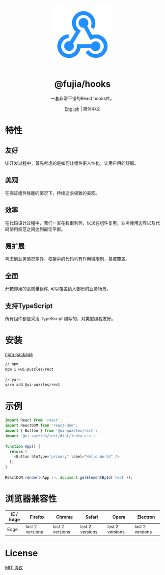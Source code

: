 <div align="center">
  <a href="#" target="_blank">
    <img alt="ui-puzzle logo" width="200" src="https://github.com/fujia-dev/hooks/blob/main/public/logo.svg"/>
  </a>
</div>

<div align="center">
  <h1>@fujia/hooks</h1>
</div>

<div align="center">

一套非常不错的React hooks库。

</div>

<div align="center">

[English](./README.md) | 简体中文

</div>

# 特性

## 友好

UI开发过程中，首先考虑的是如何让组件更人性化，让用户用的舒服。

## 美观

在保证组件性能的情况下，持续追求极致的美观。

## 效率

在代码设计过程中，我们一直在权衡利弊，以求在组件复用，业务使用边界以及代码使用规范之间达到最佳平衡。

## 易扩展

考虑到业务情况差异，框架中的代码均有作用域限制，易被覆盖。

## 全面

开箱即用的高质量组件, 可以覆盖绝大部份的业务场景。

## 支持TypeScript

所有组件都是采用 TypeScript 编写的，对类型编程友好。


# 安装

[npm package](https://www.npmjs.com/package/@ui-puzzles/rect)

```sh
// npm
npm i @ui-puzzles/rect

// yarn
yarn add @ui-puzzles/rect
```

# 示例

```typescript
import React from 'react';
import ReactDOM from 'react-dom';
import { Button } from '@ui-puzzles/rect';
import '@ui-puzzles/rect/dist/index.css';

function App() {
  return (
    <Button btnType="primary" label="Hello World" />
  );
}

ReactDOM.render(<App />, document.getElementById('root'));
```


# 浏览器兼容性

| IE / Edge | Firefox | Chrome | Safari | Opera | Electron |
| --------- | --------- | --------- | --------- | --------- | --------- |
| Edge| last 2 versions| last 2 versions| last 2 versions| last 2 versions| last 2 versions

# License

[MIT 协议](./LICENSE)